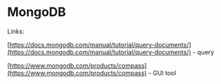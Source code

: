 # MongoDB

Links:

[https://docs.mongodb.com/manual/tutorial/query-documents/](https://docs.mongodb.com/manual/tutorial/query-documents/) - query

[https://www.mongodb.com/products/compass](https://www.mongodb.com/products/compass) - GUI tool

